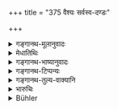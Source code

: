 +++
title = "375 वैश्यः सर्वस्व-दण्डः"

+++

<details><summary>गङ्गानथ-मूलानुवादः</summary>

The Vaiśya should be fined his entire property after a year’s imprisonment; the Kṣatriya is to be fined one thousand, and be shaved with urine.—(375)
</details>

<details><summary>मेधातिथिः</summary>

**वैश्यस्य** **सर्वस्वदण्ड** उक्तः । इह तु साहचर्यात् सत्य् अपि द्विजातित्वे न वैश्यस्य समानजातीयागमे दण्डो ऽयम्, किं तर्हि ब्राह्मणक्षत्रिययोर् एव । एवं **क्षत्रियस्य** ब्राह्मणीगमने **सहस्रं मौण्ड्यं** **च** **मूत्रेण । **उदकस्थाने गर्दभमूत्रं ग्रहीतव्यम् । 

- <u>अन्ये</u> व्याचक्षते । अन्यस्यानुपादानात् समानजातीय एव संवत्सरनिरोधनेन दण्डाधिक्यम् । यदि संवत्सरम् अवरुद्धं करोति ततो ऽयं दण्डः । 

<u>आद्यम्</u> एव तु व्याक्यानं न्याय्यम् । न च समहीनोत्तमानां कथं समदण्डत्वम् इति वाच्यम् । यत उक्तम् "सर्वेषाम् एव वर्णानां दारा रक्ष्यतमाः सदा" (म्ध् ८.३५९) इति ॥ ८.३७५ ॥
</details>

<details><summary>गङ्गानथ-भाष्यानुवादः</summary>

The confiscation of his entire property is the penalty prescribed for the Vaiśya. Though all the twice-born castes are mentioned together here, yet the penalty here laid down is not meant for the case where the
*Vaiśya* has intercourse with a woman of the same caste; it is meant for
cases of intercourse with *Brāhmaṇa* and *Kṣatriya* women.

Similarly in the case of the *Kṣatriya* having intercourse with a
*Brāhmaṇa* woman, the punishment consists in a fine of one thousand, and
also ‘*shaving with urine*,’—*i.e*., the urine of the ass being used in place of water.

Others explain the verse as follows:—Since no other caste is mentioned, the punishment is meant for the case where the Vaiśya has intercourse with a woman of the same caste,—the additional punishment being due to his *keeping her for a year*. The sense is that if he keeps her for a year then his punishment shall be as here laid down.

As a matter of fact however, the former explanation appears to be more reasonable. It cannot be argued against it that—“the same punishment cannot rightly apply to cases of intercourse with equal, superior and inferior castes;” because it has been declared that ‘the wives of all castes are to be guarded with the greatest care.’—(375)
</details>

<details><summary>गङ्गानथ-टिप्पन्यः</summary>

This verse is quoted in *Vivādaratnākara* (p. 396), which adds the
following explanatory notes:—For having recourse to a guarded Brāhmaṇa
woman, the Vaiśya is to be imprisoned for one year and his entire
property is to be confiscated,—the Kṣatriya is to be fined 1000, and
shall have his head wetted with urine and then shaved;—and in
*Vyavahāra-Bālambhaṭṭī* (p. 1009).
</details>

<details><summary>गङ्गानथ-तुल्य-वाक्यानि</summary>

**(verses 8.374-378)**

See Comparative notes for [Verse
8.374].
</details>

<details><summary>भारुचिः</summary>

अनिच्छन्त्यां ब्राह्मण्याम् एवैतयोर् उभयदण्डः सामर्थ्याद् विज्ञेयः ॥ ८.३७४ ॥
</details>

<details><summary>Bühler</summary>

375	(For intercourse with a guarded Brahmana a Vaisya shall forfeit all his property after imprisonment for a year; a Kshatriya shall be fined one thousand (panas) and be shaved with the urine (of an ass).
</details>
